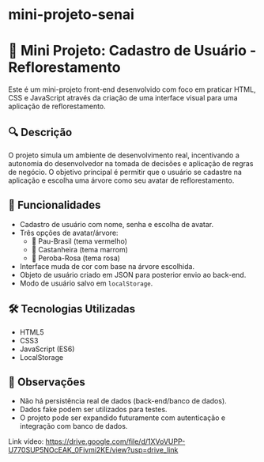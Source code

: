 # mini-projeto-senai

# 🌱 Mini Projeto: Cadastro de Usuário - Reflorestamento

Este é um mini-projeto front-end desenvolvido com foco em praticar HTML, CSS e JavaScript através da criação de uma interface visual para uma aplicação de reflorestamento.

## 🔍 Descrição

O projeto simula um ambiente de desenvolvimento real, incentivando a autonomia do desenvolvedor na tomada de decisões e aplicação de regras de negócio. O objetivo principal é permitir que o usuário se cadastre na aplicação e escolha uma árvore como seu avatar de reflorestamento.

## 🧩 Funcionalidades

- Cadastro de usuário com nome, senha e escolha de avatar.
- Três opções de avatar/árvore:
  - 🌳 Pau-Brasil (tema vermelho)
  - 🌰 Castanheira (tema marrom)
  - 🌸 Peroba-Rosa (tema rosa)
- Interface muda de cor com base na árvore escolhida.
- Objeto de usuário criado em JSON para posterior envio ao back-end.
- Modo de usuário salvo em `localStorage`.

## 🛠️ Tecnologias Utilizadas

- HTML5
- CSS3
- JavaScript (ES6)
- LocalStorage

## 🚧 Observações

- Não há persistência real de dados (back-end/banco de dados).
- Dados fake podem ser utilizados para testes.
- O projeto pode ser expandido futuramente com autenticação e integração com banco de dados.


Link vídeo: https://drive.google.com/file/d/1XVoVUPP-U770SUP5NOcEAK_0Fivmi2KE/view?usp=drive_link
